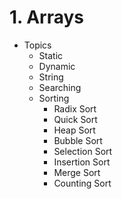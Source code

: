 # 1. Arrays

- Topics
  - Static
  - Dynamic
  - String
  - Searching
  - Sorting
    - Radix Sort
    - Quick Sort
    - Heap Sort
    - Bubble Sort
    - Selection Sort
    - Insertion Sort
    - Merge Sort
    - Counting Sort
